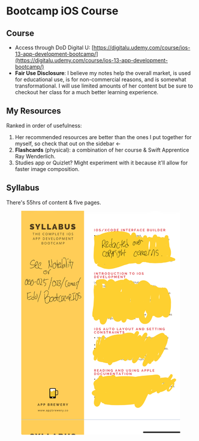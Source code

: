 # Bootcamp iOS Course

## Course

* Access through DoD Digital U: [https://digitalu.udemy.com/course/ios-13-app-development-bootcamp/](https://digitalu.udemy.com/course/ios-13-app-development-bootcamp/)
* **Fair Use Disclosure**: I believe my notes help the overall market, is used for educational use, is for non-commercial reasons, and is somewhat transformational. I will use limited amounts of her content but be sure to checkout her class for a much better learning experience.

## My Resources

Ranked in order of usefulness:

1. Her recommended resources are better than the ones I put together for myself, so check that out on the sidebar <-
2. **Flashcards** (physical): a combination of her course & Swift Apprentice Ray Wenderlich.
3. Studies app or Quizlet? Might experiment with it because it'll allow for faster image composition.

## Syllabus

There's 55hrs of content & five pages.

<figure><img src="../../../../../.gitbook/assets/image (3) (1) (1) (1) (1) (1) (1) (1) (1).png" alt=""><figcaption></figcaption></figure>



